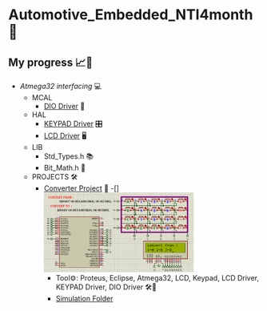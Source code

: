# Automotive_Embedded_NTI4month 🚗
## My progress 📈🚀
- *Atmega32 interfacing* 💻
    - MCAL
        - [DIO Driver](Atmega32_arch_interfacing/MCAL/DIO_Driver) 🚦
    - HAL
        - [KEYPAD Driver](Atmega32_arch_interfacing/HAL/KEYPAD_Driver) 🎛️
        - [LCD Driver](Atmega32_arch_interfacing/HAL/LCD_Driver) 🖥️
    - LIB
        - Std_Types.h 📚
        - Bit_Math.h 🔢
    - PROJECTS 🛠️
        - [Converter Project](Atmega32_arch_interfacing/Projects/Converter) 🔄
            -[] <img src="Atmega32_arch_interfacing/Projects/Converter/Photos/LCD_KPD_Converter.png" width="300px">
            - Tool⚙️: Proteus, Eclipse, Atmega32, LCD, Keypad, LCD Driver, KEYPAD Driver, DIO Driver 🛠️🌟
            - [Simulation Folder](Atmega32_arch_interfacing/Projects/Converter/Simulation_Proteus)
             
